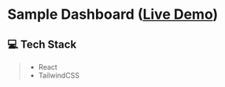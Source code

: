 # Sample Dashboard ([Live Demo](https://sample-dashboard-six.vercel.app/))

## 💻 Tech Stack
> - React
> - TailwindCSS
